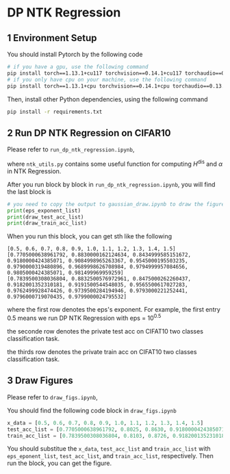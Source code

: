 # DP NTK Regression

## 1 Environment Setup

You should install Pytorch by the following code
``` bash
# if you have a gpu, use the following command
pip install torch==1.13.1+cu117 torchvision==0.14.1+cu117 torchaudio==0.13.1 --extra-index-url https://download.pytorch.org/whl/cu117
# if you only have cpu on your machine, use the following command
pip install torch==1.13.1+cpu torchvision==0.14.1+cpu torchaudio==0.13.1 --extra-index-url https://download.pytorch.org/whl/cpu
```

Then, install other Python dependencies, using the following command
``` bash
pip install -r requirements.txt
```

## 2 Run DP NTK Regression on CIFAR10
Please refer to `run_dp_ntk_regression.ipynb`, 

where `ntk_utils.py` contains some useful function for computing $H^{\mathrm{dis}}$ and $\alpha$ in NTK Regression. 

After you run block by block in `run_dp_ntk_regression.ipynb`, you will find the last block is 
``` python
# you need to copy the output to gaussian_draw.ipynb to draw the figures.
print(eps_exponent_list)
print(draw_test_acc_list)
print(draw_train_acc_list)
```

When you run this block, you can get sth like the following
```
[0.5, 0.6, 0.7, 0.8, 0.9, 1.0, 1.1, 1.2, 1.3, 1.4, 1.5]
[0.7705000638961792, 0.8830000162124634, 0.8434999585151672, 0.9180000424385071, 0.9084998965263367, 0.9545000195503235, 0.9790000319480896, 0.9689998626708984, 0.9794999957084656, 0.9805000424385071, 0.981499969959259]
[0.7839500308036804, 0.8832500576972961, 0.8475000262260437, 0.9182001352310181, 0.9191500544548035, 0.9565500617027283, 0.9762499928474426, 0.9739500284194946, 0.9793000221252441, 0.9796000719070435, 0.9799000024795532]
```

where the first row denotes the eps's exponent. For example, the first entry 0.5 means we run DP NTK Regression with eps = $10^{0.5}$

the seconde row denotes the private test acc on CIFAT10 two classes classification task. 

the thirds row denotes the private train acc on CIFAT10 two classes classification task. 

## 3 Draw Figures

Please refer to `draw_figs.ipynb`, 

You should find the following code block in `draw_figs.ipynb`
``` python
x_data = [0.5, 0.6, 0.7, 0.8, 0.9, 1.0, 1.1, 1.2, 1.3, 1.4, 1.5]
test_acc_list = [0.7705000638961792, 0.8025, 0.8630, 0.9180000424385071, 0.9084998965263367, 0.9545000195503235, 0.9790000319480896, 0.9689998626708984, 0.9794999957084656, 0.9805000424385071, 0.981499969959259]
train_acc_list = [0.7839500308036804, 0.8103, 0.8726, 0.9182001352310181, 0.9191500544548035, 0.9565500617027283, 0.9762499928474426, 0.9739500284194946, 0.9793000221252441, 0.9796000719070435, 0.9799000024795532]

```

You should substitue the `x_data`, `test_acc_list` and `train_acc_list` with `eps_eponent_list`, `test_acc_list`, and `train_acc_list`, respectively. Then run the block, you can get the figure.


